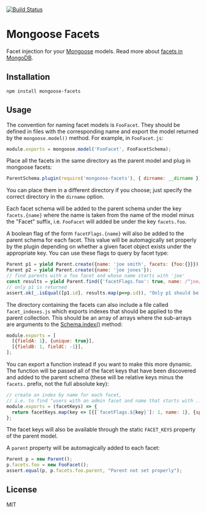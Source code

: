 
[![Build Status](https://travis-ci.org/danieldkim/mongoose-facets.svg?branch=master)](https://travis-ci.org/danieldkim/mongoose-facets)

# Mongoose Facets

Facet injection for your [Mongoose](http://mongoosejs.com/) models.  Read more
about [facets in MongoDB](https://medium.com/@danieldkim/facets-in-mongodb-be2795144d5a#.lcc88xe0u).

## Installation

```
npm install mongoose-facets
```

## Usage

The convention for naming facet models is `FooFacet`.  They should be defined
in files with the corresponding name and export the model returned by the
`mongoose.model()` method.  For example, in `FooFacet.js`:

```javascript
module.exports = mongoose.model('FooFacet', FooFacetSchema);
```

Place all the facets in the same directory as the parent model and plug in mongoose facets:

```javascript
ParentSchema.plugin(require('mongoose-facets'), { dirname: __dirname });
```

You can place them in a different directory if you choose; just specify the
correct directory in the `dirname` option.

Each facet schema will be added to the parent schema under the key
`facets.{name}` where the name is taken from the name of the model minus the
"Facet" suffix, i.e. `FooFacet` will added be under the key `facets.foo`.

A boolean flag of the form `facetFlags.{name}` will also be added to the
parent schema for each facet. This value will be automagically set properly by
the plugin depending on whether a given facet object exists under the
appropriate key. You can use these flags to query by facet type:

```javascript
Parent p1 = yield Parent.create({name: 'joe smith', facets: {foo:{}}});
Parent p2 = yield Parent.create({name: 'joe jones'});
// find parents with a foo facet and whose name starts with 'joe'
const results = yield Parent.find({'facetFlags.foo': true, name: /^joe/}).exec();
// only p1 is returned
assert.ok(_.isEqual([p1.id], results.map(p=>p.id)), "Only p1 should be found");
```

The directory containing the facets can also include a file called
`facet_indexes.js` which exports indexes that should be applied to the parent
collection.  This should be an array of arrays where the sub-arrays are
arguments to the [Schema.index()](http://mongoosejs.com/docs/api.html#schema_Schema-index)
method:

```javascript
module.exports = [
  [{fieldA: 1}, {unique: true}],
  [{fieldB: 1, fieldC: -1}],
];
```

You can export a function instead if you want to make this more dynamic.  The
function will be passed all of the facet keys that have been discovered and
added to the parent schema (these will be relative keys minus the `facets.`
prefix, not the full absolute key):

```javascript
// create an index by name for each facet, 
// i.e. to find "users with an admin facet and name that starts with ..."
module.exports = (facetKeys) => {
  return facetKeys.map(key => [{[`facetFlags.${key}`]: 1, name: 1}, {sparse: true}]);
};
```

The facet keys will also be available through the static `FACET_KEYS` property
of the parent model.

A `parent` property will be automagically added to each facet:

```javascript
Parent p = new Parent();
p.facets.foo = new FooFacet();
assert.equal(p, p.facets.foo.parent, "Parent not set properly");
```

## License

MIT